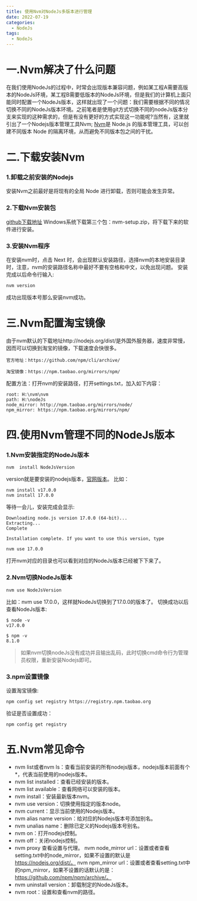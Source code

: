```yaml
---
title: 使用Nvm对NodeJs多版本进行管理
date: 2022-07-19
categories: 
  - NodeJs
tags:
  - NodeJs
---
```


# 一.Nvm解决了什么问题
在我们使用NodeJs的过程中，时常会出现版本兼容问题，例如某工程A需要高版本的NodeJs环境，某工程B需要低版本的NodeJs环境，但是我们的计算机上面只能同时配置一个NodeJs版本，这样就出现了一个问题：我们需要根据不同的情况切换不同的NodeJs版本环境。之前笔者是使用git方式切换不同的nodeJs版本分支来实现的这种需求的，但是有没有更好的方式实现这一功能呢?当然有，这里就引出了一个Nodejs版本管理工具Nvm; [Nvm](https://github.com/nvm-sh/nvm)是 Node.js 的版本管理工具，可以创建不同版本 Node 的隔离环境，从而避免不同版本包之间的干扰。
# 二.下载安装Nvm
### 1.卸载之前安装的Nodejs
安装Nvm之前最好是将现有的全局 Node 进行卸载，否则可能会发生异常。
### 2.下载Nvm安装包
[github下载地址](https://github.com/coreybutler/nvm-windows/releases)
Windows系统下载第三个包：nvm-setup.zip，将下载下来的软件进行安装。
### 3.安装Nvm程序
在安装nvm时，点击 Next 时，会出现默认安装路径，选择nvm的本地安装目录时，注意，nvm的安装路径名称中最好不要有空格和中文，以免出现问题。
安装完成以后命令行输入:
```
nvm version
```
成功出现版本号那么安装nvm成功。

# 三.Nvm配置淘宝镜像
由于nvm默认的下载地址http://nodejs.org/dist/是外国外服务器，速度非常慢，因而可以切换到淘宝的镜像，下载速度会快很多。
```
官方地址：https://github.com/npm/cli/archive/

淘宝镜像：https://npm.taobao.org/mirrors/npm/
```
配置方法：打开nvm的安装路径，打开settings.txt，加入如下内容：
```
root: H:\nvm\nvm
path: H:\nodeJs
node_mirror: http://npm.taobao.org/mirrors/node/
npm_mirror: https://npm.taobao.org/mirrors/npm/
```
# 四.使用Nvm管理不同的NodeJs版本
### 1.Nvm安装指定的NodeJs版本
```
nvm  install NodeJsVersion
```
version就是要安装的nodejs版本，[官网版本](https://nodejs.org/en/download/releases/)。
比如：
```
nvm install v17.0.0
nvm install 17.0.0
```
等待一会儿，安装完成会显示:
```
Downloading node.js version 17.0.0 (64-bit)...
Extracting...
Complete

Installation complete. If you want to use this version, type

nvm use 17.0.0
```
打开nvm对应的目录也可以看到对应的NodeJs版本已经被下下来了。

### 2.Nvm切换NodeJs版本
```
nvm use NodeJsVersion
```
比如：nvm use 17.0.0，这样就NodeJs切换到了17.0.0的版本了。
切换成功以后查看NodeJs版本:
```
$ node -v
v17.0.0

$ npm -v
8.1.0
```
>如果nvm切换nodeJs没有成功并且输出乱码，此时切换cmd命令行为管理员权限，重新安装Nodejs即可。
### 3.npm设置镜像
设置淘宝镜像:
```
npm config set registry https://registry.npm.taobao.org
```
验证是否设置成功：
```
npm config get registry
```
# 五.Nvm常见命令
- nvm list或者nvm ls：查看当前安装的所有nodejs版本，nodejs版本前面有个*，代表当前使用的nodejs版本。
- nvm list installed：查看已经安装的版本。
- nvm list available：查看网络可以安装的版本。
- nvm install：安装最新版本nvm。
- nvm use version：切换使用指定的版本node。
- nvm current：显示当前使用的Nodejs版本。
- nvm alias name version：给对应的Nodejs版本号添加别名。
- nvm unalias name：删除已定义的Nodejs版本号别名。
- nvm on：打开nodejs控制。
- nvm off：关闭nodejs控制。
- nvm proxy 查看设置与代理。
  nvm node_mirror url：设置或者查看setting.txt中的node_mirror，如果不设置的默认是 https://nodejs.org/dist/。
  nvm npm_mirror  url：设置或者查看setting.txt中的npm_mirror，如果不设置的话默认的是： https://github.com/npm/npm/archive/。
- nvm uninstall version：卸载制定的NodeJs版本。
- nvm root：设置和查看nvm的路径。